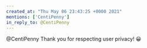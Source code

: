```yaml
---
created_at: "Thu May 06 23:43:25 +0000 2021"
mentions: ['CentiPenny']
in_reply_to: @CentiPenny
---
```


@CentiPenny Thank you for respecting user privacy! 😀